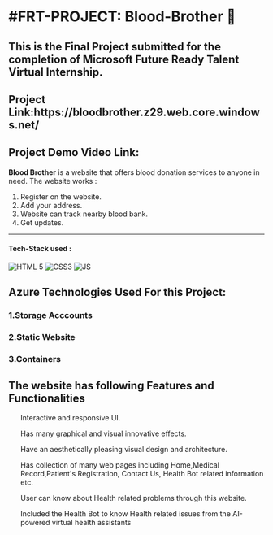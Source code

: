 <h1>#FRT-PROJECT: Blood-Brother 🏥</h1>
<h2>This is the Final Project submitted for the completion  of Microsoft Future Ready Talent Virtual Internship.</h2>

<h2>Project Link:https://bloodbrother.z29.web.core.windows.net/</h2>
<h2>Project Demo Video Link:</h2>

**Blood Brother** is a website that offers blood donation services to anyone in need. The website works :

1. Register on the website.
2. Add your address.
3. Website can track nearby blood bank.
4. Get updates.

<hr>

#### Tech-Stack used :

<!--   <p align ="center"><code> -->
  ![HTML 5](https://img.shields.io/badge/HTML5-E34F26?style=for-the-badge&logo=html5&logoColor=white)
  ![CSS3](https://img.shields.io/badge/CSS3-1572B6?style=for-the-badge&logo=css3&logoColor=white)
  ![JS](https://img.shields.io/badge/JavaScript-323330?style=for-the-badge&logo=javascript&logoColor=F7DF1E)
<!--   <img height="30" src="https://raw.githubusercontent.com/github/explore/80688e429a7d4ef2fca1e82350fe8e3517d3494d/topics/javascript/javascript.png"></code> -->
<!--   <code><img height="30" src="https://raw.githubusercontent.com/github/explore/80688e429a7d4ef2fca1e82350fe8e3517d3494d/topics/html/html.png"></code>
  <code><img height="30" src="https://raw.githubusercontent.com/github/explore/80688e429a7d4ef2fca1e82350fe8e3517d3494d/topics/css/css.png"></code> -->
<!--   </p> -->

 <h2> Azure Technologies Used For this Project:</h2>
  <h3>1.Storage Acccounts</h3>
  <h3>2.Static Website</h3>
  <h3>3.Containers</h3>

  <h2>The website has following Features and Functionalities</h2>
<ul>Interactive and responsive UI.</ul>
<ul>Has many graphical and visual innovative effects.</ul>
<ul>Have an aesthetically pleasing visual design and architecture.</ul>
<ul>Has collection of many web pages including Home,Medical Record,Patient's Registration, Contact Us, Health Bot related information etc.</ul>
<ul>User can know about Health related problems through this website.</ul>
<ul>Included the Health Bot to know Health related issues from the AI-powered virtual health assistants</ul>
